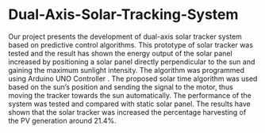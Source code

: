 # Dual-Axis-Solar-Tracking-System
Our project presents the development of dual-axis solar tracker system based on predictive control algorithms.
This prototype of solar tracker was tested and the result has shown the energy output of the solar panel increased by positioning a solar panel directly perpendicular to the sun and gaining the maximum sunlight intensity. The algorithm was programmed using   Arduino UNO Controller . The proposed solar time algorithm was used based on the sun’s position and sending the signal to the motor, thus moving the tracker towards the sun automatically. The performance of the system was tested and compared with static solar panel. The results have shown that the solar tracker was increased the percentage harvesting of the PV generation around 21.4%.
